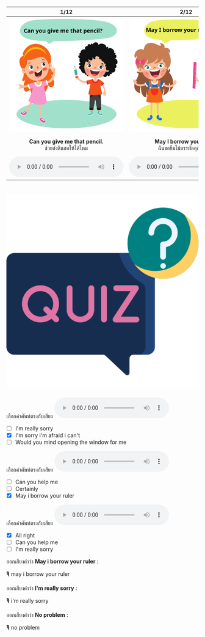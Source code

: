 <div class="carrousel">


|1/12|2/12|3/12|4/12|5/12|6/12|7/12|8/12|9/12|10/12|11/12|12/12|
| :----: | :----: | :----: | :----: | :----: | :----: | :----: | :----: | :----: | :----: | :----: | :----: |
|![](/media/img/Requesting__Can&#x20;you&#x20;give&#x20;me&#x20;that&#x20;pencil.svg)|![](/media/img/Requesting__May&#x20;I&#x20;borrow&#x20;your&#x20;ruler.svg)|![](/media/img/Requesting__Would&#x20;you&#x20;please&#x20;help&#x20;me&#x20;carry&#x20;this&#x20;book.svg)|![](/media/img/Requesting__Can&#x20;you&#x20;help&#x20;me.svg)|![](/media/img/Requesting__Would&#x20;you&#x20;mind&#x20;opening&#x20;the&#x20;window&#x20;for&#x20;me.svg)|![](/media/img/Requesting__No&#x20;problem.svg)|![](/media/img/Requesting__Of&#x20;course.svg)|![](/media/img/Requesting__Certainly.svg)|![](/media/img/Requesting__All&#x20;right.svg)|![](/media/img/Requesting__I'm&#x20;really&#x20;sorry.svg)|![](/media/img/Requesting__I'm&#x20;sorry&#x20;I'm&#x20;afraid&#x20;I&#x20;can't.svg)|![](/media/img/Requesting__I'm&#x20;afraid&#x20;not.svg)|
|**Can you give me that pencil.**<br>ช่วยส่งดินสอให้ได้ไหม|**May I borrow your ruler.**<br>ฉันขอยืมไม้บรรทัดคุณได้ไหม|**Would you please help me carry this book.**<br>กรุณาช่วยถือหนังสือเล่มนี้ให้หน่อยได้ไหม|**Can you help me.**<br>คุณพอจะช่วยอะไรฉันได้ไหม|**Would you mind opening the window for me.**<br>please|**No problem.**<br>ไม่มีปัญหา|**Of course.**<br>แน่นอน|**Certainly.**<br>แน่นอน|**All right.**<br>ได้เลย|**I'm really sorry.**<br>ฉันขอโทษจริงๆ|**I'm sorry I'm afraid I can't.**<br>ฉันขอโทษ ฉันเกรงว่าฉันทําไม่ได้|**I'm afraid not.**<br>ฉันเกรงว่าจะไม่ได้|
|![](/media/audio/Can&#x20;you&#x20;give&#x20;me&#x20;that&#x20;pencil.mp3)|![](/media/audio/May&#x20;I&#x20;borrow&#x20;your&#x20;ruler.mp3)|![](/media/audio/Would&#x20;you&#x20;please&#x20;help&#x20;me&#x20;carry&#x20;this&#x20;book.mp3)|![](/media/audio/Can&#x20;you&#x20;help&#x20;me.mp3)|![](/media/audio/Would&#x20;you&#x20;mind&#x20;opening&#x20;the&#x20;window&#x20;for&#x20;me.mp3)|![](/media/audio/No&#x20;problem.mp3)|![](/media/audio/Of&#x20;course.mp3)|![](/media/audio/Certainly.mp3)|![](/media/audio/All&#x20;right.mp3)|![](/media/audio/I'm&#x20;really&#x20;sorry.mp3)|![](/media/audio/I'm&#x20;sorry&#x20;I'm&#x20;afraid&#x20;I&#x20;can't.mp3)|![](/media/audio/I'm&#x20;afraid&#x20;not.mp3)|

</div>



# ![icon](/media/icons/quiz.svg) 

<div class=question>

เลือกคำศัพท์ตรงกับเสียง ![](/media/audio/I'm&#x20;sorry&#x20;I'm&#x20;afraid&#x20;I&#x20;can't.mp3) 
 - [ ] I'm really sorry
 - [x] I'm sorry i'm afraid i can't
 - [ ] Would you mind opening the window for me
</div>

<div class=question>

เลือกคำศัพท์ตรงกับเสียง ![](/media/audio/May&#x20;I&#x20;borrow&#x20;your&#x20;ruler.mp3) 
 - [ ] Can you help me
 - [ ] Certainly
 - [x] May i borrow your ruler
</div>

<div class=question>

เลือกคำศัพท์ตรงกับเสียง ![](/media/audio/All&#x20;right.mp3) 
 - [x] All right
 - [ ] Can you help me
 - [ ] I'm really sorry
</div>

<div class=question>

ออกเสียงคำว่า **May i borrow your ruler** :

🎙️ may i borrow your ruler

</div>
<div class=question>

ออกเสียงคำว่า **I'm really sorry** :

🎙️ i'm really sorry

</div>
<div class=question>

ออกเสียงคำว่า **No problem** :

🎙️ no problem

</div>
